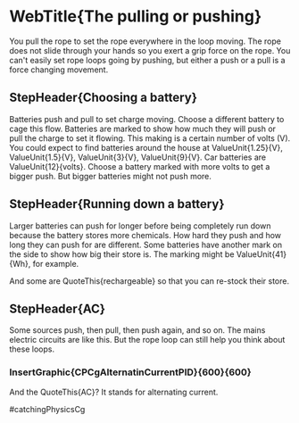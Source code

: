 # WebTitle{The pulling or pushing}

You pull the rope to set the rope everywhere in the loop moving. The rope does not slide through your hands so you exert a grip force on the rope. You can't easily set rope loops going by pushing, but either a push or a pull is a force changing movement.

## StepHeader{Choosing a battery}

Batteries push and pull to set charge moving. Choose a different battery to cage this flow. Batteries are marked to show how much they will push or pull the charge to set it flowing. This making is a certain number of volts (V). You could expect to find batteries around the house at ValueUnit{1.25}{V}, ValueUnit{1.5}{V}, ValueUnit{3}{V}, ValueUnit{9}{V}. Car batteries are ValueUnit{12}{volts}. Choose a battery marked with more volts to get a bigger push. But bigger batteries might not push more.

## StepHeader{Running down a battery}

Larger batteries can push for longer before being completely run down because the battery stores more chemicals. How hard they push and how long they can push for are different. Some batteries have another mark on the side to show how big their store is. The marking might be ValueUnit{41}{Wh}, for example.

And some are QuoteThis{rechargeable} so that you can re-stock their store. 

## StepHeader{AC}

Some sources push, then pull, then push again, and so on. The mains electric circuits are like this. But the rope loop can still help you think about these loops.

### InsertGraphic{CPCgAlternatinCurrentPID}{600}{600}

And the QuoteThis{AC}? It stands for alternating current. 


#catchingPhysicsCg